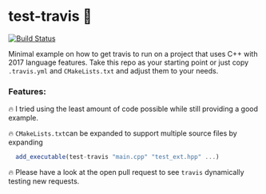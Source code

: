 # test-travis :construction_worker:

[![Build Status](https://travis-ci.com/pauwell/test-travis.svg?branch=master)](https://travis-ci.com/pauwell/test-travis)

Minimal example on how to get travis to run on a project that uses C++ with 2017 language features.
Take this repo as your starting point or just copy `.travis.yml` and `CMakeLists.txt` and adjust them to your needs.

### Features: 
:fire: I tried using the least amount of code possible while still providing a good example.

:fire: `CMakeLists.txt`can be expanded to support multiple source files by expanding 
```js
  add_executable(test-travis "main.cpp" "test_ext.hpp" ...)
```
:fire: Please have a look at the open pull request to see `travis` dynamically testing new requests.
